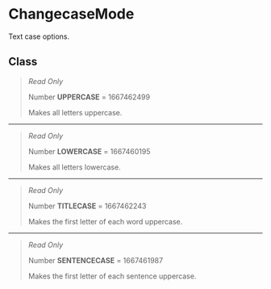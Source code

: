 # ChangecaseMode
Text case options.

## Class
> *Read Only* 
> 
> Number **UPPERCASE** = 1667462499
> 
> Makes all letters uppercase.
*** 
> *Read Only* 
> 
> Number **LOWERCASE** = 1667460195
> 
> Makes all letters lowercase.
*** 
> *Read Only* 
> 
> Number **TITLECASE** = 1667462243
> 
> Makes the first letter of each word uppercase.
*** 
> *Read Only* 
> 
> Number **SENTENCECASE** = 1667461987
> 
> Makes the first letter of each sentence uppercase.

